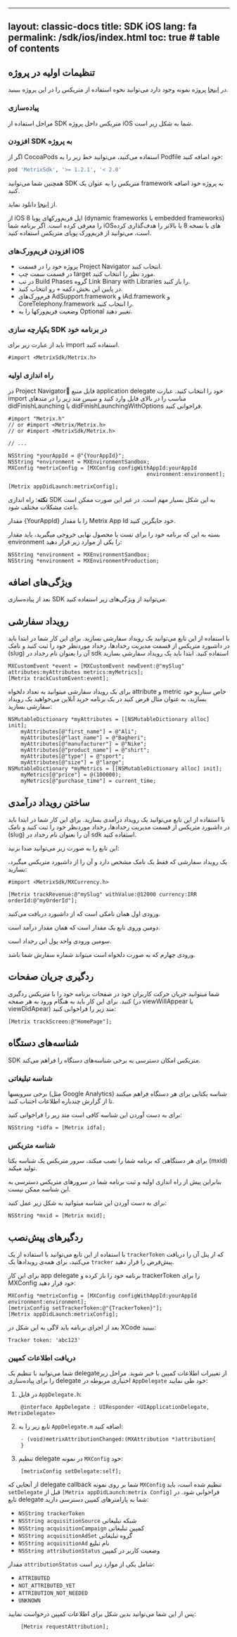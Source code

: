 
---
layout: classic-docs
title: SDK iOS
lang: fa
permalink: /sdk/ios/index.html
toc: true # table of contents
---

## تنظیمات اولیه در پروژه

در [اینجا](https://github.com/metrixorg/MetrixSDK-iOSSample) پروژه نمونه وجود دارد می‌توانید نحوه استفاده از متریکس را در این پروژه ببینید.

### پیاده‌سازی

مراحل استفاده از SDK متریکس داخل پروژه iOS شما به شکل زیر است.

### افزودن SDK به پروژه

اگر از CocoaPods استفاده می‌کنید، می‌توانید خط زیر را به Podfile خود اضافه کنید:

```ruby
pod 'MetrixSdk', '>= 1.2.1', '< 2.0'
```

همچنین شما می‌توانید SDK متریکس را به عنوان یک framework به پروژه خود اضافه کنید.

از [اینجا](https://github.com/metrixorg/MetrixSDK-iOS) دانلود نماید.

از iOS 8 اپل فریم‌ورکهای پویا (dynamic frameworks یا embedded frameworks) را معرفی کرده است. اگر برنامه‌ شما iOSهای با نسخه 8 یا بالاتر را هدف‌گذاری کرده است، می‌توانید از فریم‌ورک پویای متریکس استفاده کنید.

### افزودن فریم‌ورک‌های iOS

- پروژه خود را در قسمت Project Navigator انتخاب کنید.
- در قسمت سمت چپ target مورد نظر را انتخاب کنید.
- در تب Build Phases گروه Link Binary with Libraries را باز کنید.
- در پایین این بخش دکمه + رو انتخاب کنید.
- فرم‌ورک‌های AdSupport.framework و iAd.framework و CoreTelephony.framework را انتخاب کنید.
- وضعیت فریم‌ورکها را به Optional تغییر دهید.

### یکپارچه سازی SDK در برنامه خود

باید از عبارت زیر برای import استفاده کنید.

```objc
#import <MetrixSdk/Metrix.h>
```

### راه اندازی اولیه

در Project Navigatorُ فایل منبع application delegate خود را انتخاب کنید. عبارت import مناسب را در بالای فایل وارد کنید و سپس متد زیر را در متدهای didFinishLaunching یا didFinishLaunchingWithOptions فراخوانی کنید.

```objc
#import "Metrix.h"
// or #import <Metrix/Metrix.h>
// or #import <MetrixSdk/Metrix.h>

// ...

NSString *yourAppId = @"{YourAppId}";
NSString *environment = MXEnvironmentSandbox;
MXConfig *metrixConfig = [MXConfig configWithAppId:yourAppId
                                            environment:environment];

[Metrix appDidLaunch:metrixConfig];
```

**نکته**: راه‌ اندازی SDK به این شکل بسیار مهم است. در غیر این صورت ممکن است باعث مشکلات مختلف شود.

مقدار {YourAppId} را با مقدار Metrix App Id خود جایگزین کنید.

بسته به این که برنامه خود را برای تست یا محصول نهایی خروجی میگیرید، باید مقدار environment را یکی از موارد زیر قرار دهید:

```objc
NSString *environment = MXEnvironmentSandbox;
NSString *environment = MXEnvironmentProduction;
```

## ویژگی‌های اضافه

بعد از پیاده‌سازی SDK می‌توانید از ویژگی‌های زیر استفاده کنید.

## رویداد سفارشی

با استفاده از این تابع می‌توانید یک رویداد سفارشی بسازید. برای این کار شما در ابتدا باید در داشبورد متریکس از قسمت مدیریت رخدادها، رخداد موردنظر خود را ثبت کنید و نامک (slug) آن را بعنوان نام رخداد در sdk استفاده کنید.
ابتدا باید یک رویداد سفارشی بسازید

```objc
MXCustomEvent *event = [MXCustomEvent newEvent:@"mySlug" attributes:myAttributes metrics:myMetrics];
[Metrix trackCustomEvent:event];
```

برای یک رویداد سفارشی میتوانید به تعداد دلخواه attribute و metric خاص سناریو خود بسازید، به عنوان مثال فرض کنید در یک برنامه خرید آنلاین می‌خواهید یک رویداد سفارشی بسازید:

```objc
NSMutableDictionary *myAttributes = [[NSMutableDictionary alloc] init];
    myAttributes[@"first_name"] = @"Ali";
    myAttributes[@"last_name"] = @"Bagheri";
    myAttributes[@"manufacturer"] = @"Nike";
    myAttributes[@"product_name"] = @"shirt";
    myAttributes[@"type"] = @"sport";
    myAttributes[@"size"] = @"large";
NSMutableDictionary *myMetrics = [[NSMutableDictionary alloc] init];
    myMetrics[@"price"] = @(100000);
    myMetrics[@"purchase_time"] = current_time;
```

## ساختن رویداد درآمدی

با استفاده از این تابع می‌توانید یک رویداد درآمدی بسازید. برای این کار شما در ابتدا باید در داشبورد متریکس از قسمت مدیریت رخدادها، رخداد موردنظر خود را ثبت کنید و نامک (slug) آن را بعنوان نام رخداد در sdk استفاده کنید.

این تابع را به صورت زیر می‌توانید صدا بزنید:

یک رویداد سفارشی که فقط یک نامک مشخص دارد و آن را از داشبورد متریکس میگیرد، بسازید:

```objc
#import <MetrixSdk/MXCurrency.h>

[Metrix trackRevenue:@"mySlug" withValue:@12000 currency:IRR orderId:@"myOrderId"];
```

ورودی اول همان نامکی است که از داشبورد دریافت می‌کنید.

دومین وروی تابع یک مقدار است که همان مقدار درآمد است.

سومین ورودی واحد پول این رخداد است.

ورودی چهارم که به صورت دلخواه است میتواند شماره سفارش شما باشد.

## ردگیری جریان صفحات

شما میتوانید جریان حرکت کاربران خود در صفحات برنامه خود را با متریکس ردگیری کنید. برای این کار باید به هنگام ورود به هر صفحه (در viewWillAppear یا viewDidApear) متد زیر را فراخوانی کنید:

```objc
[Metrix trackScreen:@"HomePage"];
```

## شناسه‌های دستگاه

SDK متریکس امکان دسترسی به برخی شناسه‌های دستگاه را فراهم می‌کند.

### شناسه تبلیغاتی

برخی سرویسها (مثل Google Analytics) شناسه یکتایی برای هر دستگاه فراهم میکنند تا از گزارش چندباره اطلاعات اجتناب کنند.

برای به دست آوردن این شناسه کافی است متد زیر را فراخوانی کنید:

```objc
NSString *idfa = [Metrix idfa];
```

### شناسه متریکس

برای هر دستگاهی که برنامه شما را نصب میکند، سرور متریکس یک شناسه یکتا (mxid) تولید میکند.

بنابراین پیش از راه اندازی اولیه و ثبت برنامه شما در سرورهای متریکس دسترسی به این شناسه ممکن نیست.

برای به دست آوردن این شناسه میتوانید به شکل زیر عمل کنید:

```objc
NSString *mxid = [Metrix mxid];
```

## ردگیرهای پیش‌نصب

با استفاده از این تابع می‌توانید با استفاده از یک `trackerToken` که از پنل آن را دریافت می‌کنید، برای همه‌ی رویدادها یک `tracker` پیش‌فرض را قرار دهید.

برای این کار app delegate برنامه خود را باز کرده و trackerToken را برای MXConfig خود قرار دهید:

```objc
MXConfig *metrixConfig = [MXConfig configWithAppId:yourAppId environment:environment];
[metrixConfig setTrackerToken:@"{TrackerToken}"];
[Metrix appDidLaunch:metrixConfig];
```

بعد از اجرای برنامه باید لاگی به این شکل در XCode ببینید:

```objc
Tracker token: 'abc123'
```
### دریافت اطلاعات کمپین
شما می‌توانید با تنظیم یک delegateاز تغییرات اطلاعات کمپین با خبر شوید. مراحل زیر را برای پیاده‌سازی delegate اختیاری مربوطه در `AppDelegate` خود طی نمایید:
1. در فایل `AppDelegate.h`:

```objc
    @interface AppDelegate : UIResponder <UIApplicationDelegate, MetrixDelegate>
```
2. تابع زیر را به `AppDelegate.m` اضافه کنید:

```objc
    - (void)metrixAttributionChanged:(MXAttribution *)attribution{
    }
```
3. تنظیم delegate در نمونه `MXConfig` خود:

```objc
    [metrixConfig setDelegate:self];
```
از آنجایی که delegate callback شما بر روی نمونه `MXConfig` تنظیم شده است، باید `setDelegate` قبل از `[Metrix appDidLaunch:metrix
Config]` فراخوانی شود.
در تابع delegate شما به پارامترهای کمپین دسترسی دارید:
- `NSString trackerToken` 
- `NSString acquisitionSource` شبکه تبلیغاتی
- `NSString acquisitionCampaign` کمپین تبلیغاتی
- `NSString acquisitionAdSet` گروه تبلیغاتی
- `NSString acquisitionAd` نام تبلیغ
- `NSString attributionStatus` وضعیت کاربر در کمپین

مقدار `attributionStatus` شامل یکی از موارد زیر است:
- `ATTRIBUTED`
- `NOT_ATTRIBUTED_YET`
- `ATTRIBUTION_NOT_NEEDED`
- `UNKNOWN`

پس از این شما می‌توانید بدین شکل برای اطلاعات کمپین درخواست نمایید:
```objc
    [Metrix requestAttribution];
```
